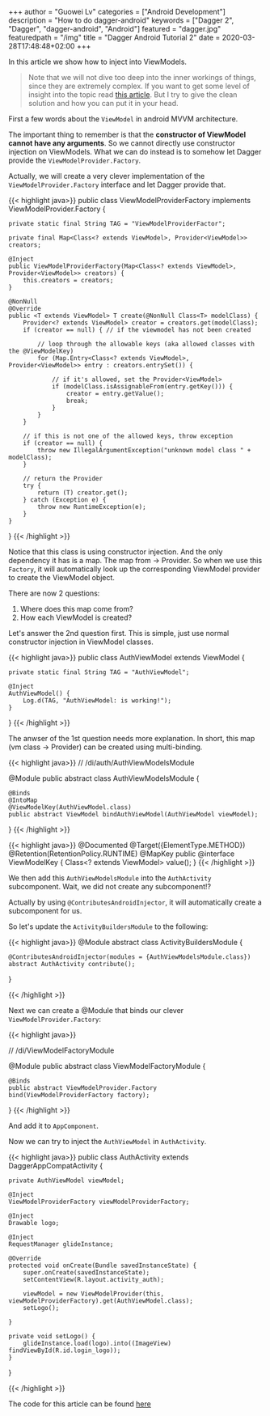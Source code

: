 +++
author = "Guowei Lv"
categories = ["Android Development"]
description = "How to do dagger-android"
keywords = ["Dagger 2", "Dagger", "dagger-android", "Android"]
featured = "dagger.jpg"
featuredpath = "/img"
title = "Dagger Android Tutorial 2"
date = 2020-03-28T17:48:48+02:00
+++

In this article we show how to inject into ViewModels.

> Note that we will not dive too deep into the inner workings of things, since they are extremely complex. If you want to get some level of insight into the topic read [this article](https://www.techyourchance.com/dependency-injection-viewmodel-with-dagger-2/). But I try to give the clean solution and how you can put it in your head.

First a few words about the `ViewModel` in android MVVM architecture.

The important thing to remember is that the **constructor of ViewModel cannot have any arguments**.
So we cannot directly use constructor injection on ViewModels. What we can do instead is to somehow let Dagger provide the `ViewModelProvider.Factory`.

Actually, we will create a very clever implementation of the `ViewModelProvider.Factory` interface and let Dagger provide that.

{{< highlight java>}}
public class ViewModelProviderFactory implements ViewModelProvider.Factory {

    private static final String TAG = "ViewModelProviderFactor";

    private final Map<Class<? extends ViewModel>, Provider<ViewModel>> creators;

    @Inject
    public ViewModelProviderFactory(Map<Class<? extends ViewModel>, Provider<ViewModel>> creators) {
        this.creators = creators;
    }

    @NonNull
    @Override
    public <T extends ViewModel> T create(@NonNull Class<T> modelClass) {
        Provider<? extends ViewModel> creator = creators.get(modelClass);
        if (creator == null) { // if the viewmodel has not been created

            // loop through the allowable keys (aka allowed classes with the @ViewModelKey)
            for (Map.Entry<Class<? extends ViewModel>, Provider<ViewModel>> entry : creators.entrySet()) {

                // if it's allowed, set the Provider<ViewModel>
                if (modelClass.isAssignableFrom(entry.getKey())) {
                    creator = entry.getValue();
                    break;
                }
            }
        }

        // if this is not one of the allowed keys, throw exception
        if (creator == null) {
            throw new IllegalArgumentException("unknown model class " + modelClass);
        }

        // return the Provider
        try {
            return (T) creator.get();
        } catch (Exception e) {
            throw new RuntimeException(e);
        }
    }
}
{{< /highlight >}}

Notice that this class is using constructor injection. And the only dependency it has is a map. The map from <some ViewModel class> -> Provider<some ViewModel class>. So when we use this `Factory`, it will automatically look up the corresponding ViewModel provider to create the ViewModel object.

There are now 2 questions:
1. Where does this map come from?
2. How each ViewModel is created?

Let's answer the 2nd question first. This is simple, just use normal constructor injection in ViewModel classes.

{{< highlight java>}}
public class AuthViewModel extends ViewModel {

    private static final String TAG = "AuthViewModel";

    @Inject
    AuthViewModel() {
        Log.d(TAG, "AuthViewModel: is working!");
    }
}
{{< /highlight >}}

The anwser of the 1st question needs more explanation. In short, this map (vm class -> Provider<vm class>) can be created using multi-binding.

{{< highlight java>}}
// /di/auth/AuthViewModelsModule

@Module
public abstract class AuthViewModelsModule {

    @Binds
    @IntoMap
    @ViewModelKey(AuthViewModel.class)
    public abstract ViewModel bindAuthViewModel(AuthViewModel viewModel);
}
{{< /highlight >}}

{{< highlight java>}}
@Documented
@Target({ElementType.METHOD})
@Retention(RetentionPolicy.RUNTIME)
@MapKey
public @interface ViewModelKey {
    Class<? extends ViewModel> value();
}
{{< /highlight >}}

We then add this `AuthViewModelsModule` into the `AuthActivity` subcomponent. Wait, we did not create any subcomponent!?

Actually by using `@ContributesAndroidInjector`, it will automatically create a subcomponent for us.

So let's update the `ActivityBuildersModule` to the following:

{{< highlight java>}}
@Module
abstract class ActivityBuildersModule {

    @ContributesAndroidInjector(modules = {AuthViewModelsModule.class})
    abstract AuthActivity contribute();
}

{{< /highlight >}}

Next we can create a @Module that binds our clever `ViewModelProvider.Factory`:

{{< highlight java>}}

// /di/ViewModelFactoryModule

@Module
public abstract class ViewModelFactoryModule {

    @Binds
    public abstract ViewModelProvider.Factory bind(ViewModelProviderFactory factory);
}
{{< /highlight >}}

And add it to `AppComponent`.

Now we can try to inject the `AuthViewModel` in `AuthActivity`.

{{< highlight java>}}
public class AuthActivity extends DaggerAppCompatActivity {

    private AuthViewModel viewModel;

    @Inject
    ViewModelProviderFactory viewModelProviderFactory;

    @Inject
    Drawable logo;

    @Inject
    RequestManager glideInstance;

    @Override
    protected void onCreate(Bundle savedInstanceState) {
        super.onCreate(savedInstanceState);
        setContentView(R.layout.activity_auth);

        viewModel = new ViewModelProvider(this, viewModelProviderFactory).get(AuthViewModel.class);
        setLogo();

    }

    private void setLogo() {
        glideInstance.load(logo).into((ImageView) findViewById(R.id.login_logo));
    }
}

{{< /highlight >}}

The code for this article can be found [here](https://github.com/lvguowei/DaggerExampleFollowAlong/commit/c25c456ad1b2fb73a64b5eb4707e9305ddfbef5c)
